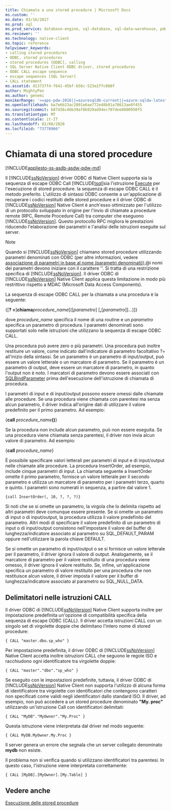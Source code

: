 ```yaml
---
title: Chiamata a una stored procedure | Microsoft Docs
ms.custom: ''
ms.date: 03/16/2017
ms.prod: sql
ms.prod_service: database-engine, sql-database, sql-data-warehouse, pdw
ms.reviewer: ''
ms.technology: native-client
ms.topic: reference
helpviewer_keywords:
- calling stored procedures
- ODBC, stored procedures
- stored procedures [ODBC], calling
- SQL Server Native Client ODBC driver, stored procedures
- ODBC CALL escape sequence
- escape sequences [SQL Server]
- CALL statement
ms.assetid: d13737f4-f641-45bf-b56c-523e2ffc080f
author: MightyPen
ms.author: genemi
monikerRange: '>=aps-pdw-2016||=azuresqldb-current||=azure-sqldw-latest||>=sql-server-2016||=sqlallproducts-allversions||>=sql-server-linux-2017||=azuresqldb-mi-current'
ms.openlocfilehash: ba7e6b23ac2091e6ae772e48b91a70613ae8f455
ms.sourcegitcommit: b87d36c46b39af8b929ad94ec707dee8800950f5
ms.translationtype: MT
ms.contentlocale: it-IT
ms.lasthandoff: 02/08/2020
ms.locfileid: "73778966"
---
```

# <a name="calling-a-stored-procedure"></a>Chiamata di una stored procedure
[!INCLUDE[appliesto-ss-asdb-asdw-pdw-md](../../includes/appliesto-ss-asdb-asdw-pdw-md.md)]

  Il [!INCLUDE[ssNoVersion](../../includes/ssnoversion-md.md)] driver ODBC di Native Client supporta sia la sequenza di escape ODBC Call [!INCLUDE[tsql](../../includes/tsql-md.md)]sia l'istruzione [Execute](../../t-sql/language-elements/execute-transact-sql.md) per l'esecuzione di stored procedure. la sequenza di escape ODBC CALL è il metodo preferito. L'utilizzo di sintassi ODBC consente a un'applicazione di recuperare i codici restituiti delle stored procedure e il driver ODBC di [!INCLUDE[ssNoVersion](../../includes/ssnoversion-md.md)] Native Client è anch'esso ottimizzato per l'utilizzo di un protocollo sviluppato in origine per l'invio di chiamate a procedure remote (RPC, Remote Procedure Call) tra computer che eseguono [!INCLUDE[ssNoVersion](../../includes/ssnoversion-md.md)]. Questo protocollo RPC migliora le prestazioni riducendo l'elaborazione dei parametri e l'analisi delle istruzioni eseguite sul server.  
  
> [!NOTE]  
>  Quando si [!INCLUDE[ssNoVersion](../../includes/ssnoversion-md.md)] chiamano stored procedure utilizzando parametri denominati con ODBC (per altre informazioni, vedere [associazione di parametri in base al nome (parametri denominati)](https://go.microsoft.com/fwlink/?LinkID=209721)),\@i nomi dei parametri devono iniziare con il carattere ''. Si tratta di una restrizione specifica di [!INCLUDE[ssNoVersion](../../includes/ssnoversion-md.md)]. Il driver ODBC di [!INCLUDE[ssNoVersion](../../includes/ssnoversion-md.md)] Native Client applica questa limitazione in modo più restrittivo rispetto a MDAC (Microsoft Data Access Components).  
  
 La sequenza di escape ODBC CALL per la chiamata a una procedura è la seguente:  
  
 {[**? =**]**chiama**_procedure_name_[([*parametro*] [**,**[*parametro*]]...)]}  
  
 dove *procedure_name* specifica il nome di una routine e un *parametro* specifica un parametro di procedura. I parametri denominati sono supportati solo nelle istruzioni che utilizzano la sequenza di escape ODBC CALL.  
  
 Una procedura può avere zero o più parametri. Una procedura può inoltre restituire un valore, come indicato dall'indicatore di parametro facoltativo ?= all'inizio della sintassi. Se un parametro è un parametro di input/output, può essere un valore letterale o un marcatore di parametro. Se il parametro è un parametro di output, deve essere un marcatore di parametro, in quanto l'output non è noto. I marcatori di parametro devono essere associati con [SQLBindParameter](../../relational-databases/native-client-odbc-api/sqlbindparameter.md) prima dell'esecuzione dell'istruzione di chiamata di procedura.  
  
 I parametri di input e di input/output possono essere omessi dalle chiamate alle procedure. Se una procedura viene chiamata con parentesi ma senza alcun parametro, il driver indica all'origine dati di utilizzare il valore predefinito per il primo parametro. Ad esempio:  
  
 {**call** _procedure_name_**()**}  
  
 Se la procedura non include alcun parametro, può non essere eseguita. Se una procedura viene chiamata senza parentesi, il driver non invia alcun valore di parametro. Ad esempio:  
  
 {**call** _procedure_name_}  
  
 È possibile specificare valori letterali per parametri di input e di input/output nelle chiamate alle procedure. La procedura InsertOrder, ad esempio, include cinque parametri di input. La chiamata seguente a InsertOrder omette il primo parametro, fornisce un valore letterale per il secondo parametro e utilizza un marcatore di parametro per i parametri terzo, quarto e quinto. I parametri sono numerati in sequenza, a partire dal valore 1.  
  
```  
{call InsertOrder(, 10, ?, ?, ?)}  
```  
  
 Si noti che se si omette un parametro, la virgola che lo delimita rispetto ad altri parametri deve comunque essere presente. Se si omette un parametro di input o di input/output, la procedura utilizza il valore predefinito del parametro. Altri modi di specificare il valore predefinito di un parametro di input o di input/output consistono nell'impostare il valore del buffer di lunghezza/indicatore associato al parametro su SQL_DEFAULT_PARAM oppure nell'utilizzare la parola chiave DEFAULT.  
  
 Se si omette un parametro di input/output o se si fornisce un valore letterale per il parametro, il driver ignora il valore di output. Analogamente, se il marcatore di parametro per il valore restituito di una procedura viene omesso, il driver ignora il valore restituito. Se, infine, un'applicazione specifica un parametro di valore restituito per una procedura che non restituisce alcun valore, il driver imposta il valore per il buffer di lunghezza/indicatore associato al parametro su SQL_NULL_DATA.  
  
## <a name="delimiters-in-call-statements"></a>Delimitatori nelle istruzioni CALL  
 Il driver ODBC di [!INCLUDE[ssNoVersion](../../includes/ssnoversion-md.md)] Native Client supporta inoltre per impostazione predefinita un'opzione di compatibilità specifica della sequenza di escape ODBC {CALL}. Il driver accetta istruzioni CALL con un singolo set di virgolette doppie che delimitano l'intero nome di stored procedure:  
  
```  
{ CALL "master.dbo.sp_who" }  
```  
  
 Per impostazione predefinita, il driver ODBC di [!INCLUDE[ssNoVersion](../../includes/ssnoversion-md.md)] Native Client accetta inoltre istruzioni CALL che seguono le regole ISO e racchiudono ogni identificatore tra virgolette doppie:  
  
```  
{ CALL "master"."dbo"."sp_who" }  
```  
  
 Se eseguito con le impostazioni predefinite, tuttavia, il driver ODBC di [!INCLUDE[ssNoVersion](../../includes/ssnoversion-md.md)] Native Client non supporta l'utilizzo di alcuna forma di identificatore tra virgolette con identificatori che contengono caratteri non specificati come validi negli identificatori dallo standard ISO. Il driver, ad esempio, non può accedere a un stored procedure denominato **"My. proc"** utilizzando un'istruzione Call con identificatori delimitati:  
  
```  
{ CALL "MyDB"."MyOwner"."My.Proc" }  
```  
  
 Questa istruzione viene interpretata dal driver nel modo seguente:  
  
```  
{ CALL MyDB.MyOwner.My.Proc }  
```  
  
 Il server genera un errore che segnala che un server collegato denominato **mydb** non esiste.  
  
 Il problema non si verifica quando si utilizzano identificatori tra parentesi. In questo caso, l'istruzione viene interpretata correttamente:  
  
```  
{ CALL [MyDB].[MyOwner].[My.Table] }  
```  
  
## <a name="see-also"></a>Vedere anche  
 [Esecuzione delle stored procedure](../../relational-databases/native-client-odbc-stored-procedures/running-stored-procedures.md)  
  
  
